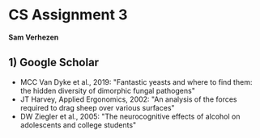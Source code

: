 # CS Assignment 3
**Sam Verhezen**

## 1) Google Scholar
- MCC Van Dyke et al., 2019: "Fantastic yeasts and where to find them: the hidden diversity of dimorphic fungal pathogens"
- JT Harvey, Applied Ergonomics, 2002: "An analysis of the forces required to drag sheep over various surfaces"
- DW Ziegler et al., 2005: "The neurocognitive effects of alcohol on adolescents and college students"

